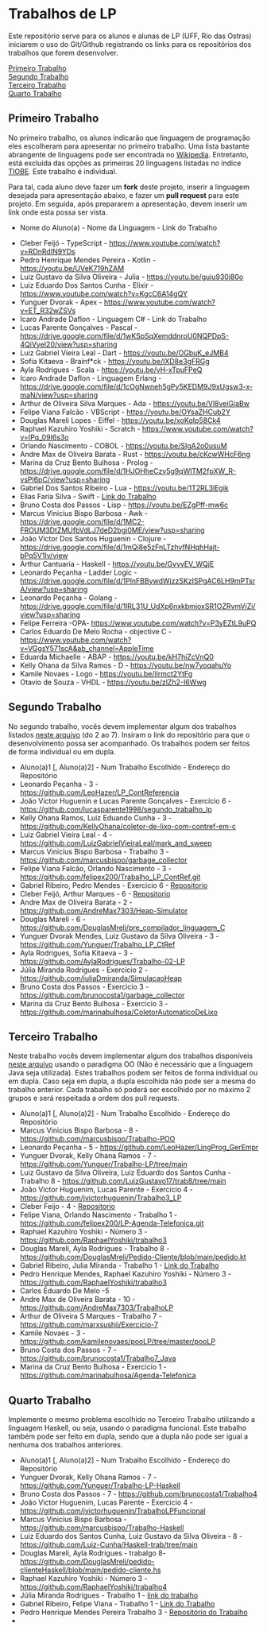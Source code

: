# Trabalhos de LP

Este repositório serve para os alunos e alunas de LP (UFF, Rio das Ostras) iniciarem o uso do Git/Github registrando os links para os repositórios dos trabalhos que forem desenvolver.

[Primeiro Trabalho](#primeiro-trabalho)\
[Segundo Trabalho](#segundo-trabalho)\
[Terceiro Trabalho](#terceiro-trabalho)\
[Quarto Trabalho](#quarto-trabalho)

## Primeiro Trabalho

No primeiro trabalho, os alunos indicarão que linguagem de programação eles escolheram para apresentar no primeiro trabalho. Uma lista bastante abrangente de linguagens pode ser encontrada no [Wikipedia](https://en.wikipedia.org/wiki/List_of_programming_languages). Entretanto, está excluída das opções as primeiras 20 linguagens listadas no índice [TIOBE](https://www.tiobe.com/tiobe-index/). Este trabalho é individual.

Para tal, cada aluno deve fazer um **fork** deste projeto, inserir a linguagem desejada para apresentação abaixo, e fazer um **pull request** para este projeto. Em seguida, após prepararem a apresentação, devem inserir um link onde esta possa ser vista.

- Nome do Aluno(a) - Nome da Linguagem - Link do Trabalho
* Cleber Feijó - TypeScript -  https://www.youtube.com/watch?v=RDnRdIN9YDs
* Pedro Henrique Mendes Pereira - Kotlin - https://youtu.be/UVeK719hZAM
* Luiz Gustavo da Silva Oliveira - Julia - https://youtu.be/guiu930j80o
* Luiz Eduardo Dos Santos Cunha - Elixir - https://www.youtube.com/watch?v=KgcC6A14gQY
* Yunguer Dvorak - Apex - https://www.youtube.com/watch?v=ET_R32wZSVs
* Icaro Andrade Daflon - Linguagem C# - Link do Trabalho
* Lucas Parente Gonçalves - Pascal - https://drive.google.com/file/d/1wKSpSqXemddnroU0NQPDpS-4QiVyeI20/view?usp=sharing
* Luiz Gabriel Vieira Leal - Dart - https://youtu.be/OGbuK_eJMB4
* Sofia Kitaeva - Brainf*ck - https://youtu.be/lXD8e3gFRGg
* Ayla Rodrigues - Scala - https://youtu.be/vH-xTpuFPeQ
* Icaro Andrade Daflon - Linguagem Erlang - https://drive.google.com/file/d/1cOgNwneh5gPy5KEDM9J9xUgsw3-x-maN/view?usp=sharing
* Arthur de Oliveira Silva Marques - Ada - https://youtu.be/Vl8veiGjaBw
* Felipe Viana Falcão - VBScript - https://youtu.be/OYsaZHCub2Y
* Douglas Mareli Lopes - Eiffel - https://youtu.be/xoKqIp58Ck4
* Raphael Kazuhiro Yoshiki - Scratch - https://www.youtube.com/watch?v=IPq_09I6s3o
* Orlando Nascimento - COBOL - https://youtu.be/SIgA2o0usuM
* Andre Max de Oliveira Barata - Rust - https://youtu.be/cKcwWHcF6ng
* Marina da Cruz Bento Bulhosa - Prolog -https://drive.google.com/file/d/1HJOHheCzy5g9qWlTM2fpXW_R-vsPl6pC/view?usp=sharing
* Gabriel Dos Santos Ribeiro - Lua - https://youtu.be/1T2RL3lEgik
* Elias Faria Silva - Swift - [Link do Trabalho](https://youtu.be/wrAeoi4-8eM)
* Bruno Costa dos Passos - Lisp - https://youtu.be/EZgPff-mw6c
* Marcus Vinicius Bispo Barbosa - Awk - https://drive.google.com/file/d/1MC2-FROUM3DtZMUfbVdLJ7deD2bgi0ME/view?usp=sharing
* João Victor Dos Santos Huguenin - Clojure - https://drive.google.com/file/d/1mQi8e5zFnLTzhyfNHqhHajt-bPq5V1Iv/view
* Arthur Cantuaria - Haskell - https://youtu.be/GvyvEV_WQjE
* Leonardo Peçanha - Ladder Logic - https://drive.google.com/file/d/1PlnFBBywdWjzzSKzISPgAC6LH9mPTsrA/view?usp=sharing
* Leonardo Peçanha - Golang - https://drive.google.com/file/d/1lRL31U_UdXp6nxkbmjoxSR1OZRvmViZi/view?usp=sharing
* Felipe Ferreira -OPA- https://www.youtube.com/watch?v=P3yEZtL9uPQ
* Carlos Eduardo De Melo Rocha - objective C - https://www.youtube.com/watch?v=VGgsY571scA&ab_channel=AppleTime
* Eduarda Michaelle - ABAP - https://youtu.be/kH7hiZcVnQ0
* Kelly Ohana da Silva Ramos - D - https://youtu.be/nw7yoqahuYo
* Kamile Novaes - Logo - https://youtu.be/ilrmct2YtFg
* Otavio de Souza - VHDL - https://youtu.be/zlZh2-I6Wwg
## Segundo Trabalho

No segundo trabalho, vocês devem implementar algum dos trabalhos listados [neste arquivo](http://www2.ic.uff.br/~bazilio/cursos/lp/material/Trabalhos.pdf) (do 2 ao 7). Insiram o link do repositório para que o desenvolvimento possa ser acompanhado. Os trabalhos podem ser feitos de forma individual ou em dupla.

- Aluno(a)1 [, Aluno(a)2] - Num Trabalho Escolhido - Endereço do Repositório
- Leonardo Peçanha - 3 - https://github.com/LeoHazer/LP_ContReferencia
- João Victor Huguenin e Lucas Parente Gonçalves - Exercício 6 - https://github.com/lucasparente1998/segundo_trabalho_lp
- Kelly Ohana Ramos, Luiz Eduando Cunha - 3 - https://github.com/KellyOhana/coletor-de-lixo-com-contref-em-c
- Luiz Gabriel Vieira Leal - 4 - https://github.com/LuizGabrielVieiraLeal/mark_and_sweep
- Marcus Vinicius Bispo Barbosa - Trabalho 3 - https://github.com/marcusbispo/garbage_collector
- Felipe Viana Falcão, Orlando Nascimento - 3 - https://github.com/felipex200/Trabalho_LP_ContRef.git
- Gabriel Ribeiro, Pedro Mendes - Exercicio 6 - [Repositorio](https://github.com/Tetr4k/pre-processador)
- Cleber Feijó, Arthur Marques - 6 - [Repositorio](https://github.com/CleberFeijo/Trabalho2_LP)
- Andre Max de Oliveira Barata - 2 - https://github.com/AndreMax7303/Heap-Simulator
- Douglas Mareli - 6 - https://github.com/DouglasMreli/pre_compilador_linguagem_C
- Yunguer Dvorak Mendes, Luiz Gustavo da Silva Oliveira - 3 - https://github.com/Yunguer/Trabalho_LP_CtRef
- Ayla Rodrigues, Sofia Kitaeva - 3 - https://github.com/AylaRodrigues/Trabalho-02-LP
- Júlia Miranda Rodrigues - Exercício 2 - https://github.com/juliaDmiranda/SimulacaoHeap
- Bruno Costa dos Passos - Exercicio 3 - https://github.com/brunocosta1/garbage_collector
- Marina da Cruz Bento Bulhosa - Exercicio 3 - https://github.com/marinabulhosa/ColetorAutomaticoDeLixo

## Terceiro Trabalho

Neste trabalho vocês devem implementar algum dos trabalhos disponíveis [neste arquivo](http://www2.ic.uff.br/~bazilio/cursos/lp/material/ListaExerciciosProgOO.pdf) usando o paradigma OO (Não é necessário que a linguagem Java seja utilizada). Estes trabalhos podem ser feitos de forma individual ou em dupla. Caso seja em dupla, a dupla escolhida não pode ser a mesma do trabalho anterior. Cada trabalho só poderá ser escolhido por no máximo 2 grupos e será respeitada a ordem dos pull requests.

- Aluno(a)1 [, Aluno(a)2] - Num Trabalho Escolhido - Endereço do Repositório
- Marcus Vinicius Bispo Barbosa - 8 - https://github.com/marcusbispo/Trabalho-POO
- Leonardo Peçanha - 5 - https://github.com/LeoHazer/LingProg_GerEmpr
- Yunguer Dvorak, Kelly Ohana Ramos - 7 - https://github.com/Yunguer/Trabalho-LP/tree/main
- Luiz Gustavo da Silva Oliveira,  Luiz Eduardo dos Santos Cunha - Trabalho 8 - https://github.com/LuizGustavo17/trab8/tree/main
- João Victor Huguenim, Lucas Parente - Exercicio 4 - https://github.com/jvictorhuguenin/Trabalho3_LP
- Cleber Feijo - 4 - [Repositorio](https://github.com/CleberFeijo/Trabalholp_3)
- Felipe Viana, Orlando Nascimento - Trabalho 1 - https://github.com/felipex200/LP-Agenda-Telefonica.git
- Raphael Kazuhiro Yoshiki - Número 3 - https://github.com/RaphaelYoshiki/trabalho3
- Douglas Mareli, Ayla Rodrigues - Trabalho 8 - https://github.com/DouglasMreli/Pedido-Cliente/blob/main/pedido.kt
- Gabriel Ribeiro, Julia Miranda - Trabalho 1 - [Link do Trabalho](https://github.com/Tetr4k/lp-agenda-telefonica)
- Pedro Henrique Mendes, Raphael Kazuhiro Yoshiki - Número 3 - https://github.com/RaphaelYoshiki/trabalho3
- Carlos Eduardo De Melo -5 
- Andre Max de Oliveira Barata - 10 - https://github.com/AndreMax7303/TrabalhoLP
- Arthur de Oliveira S Marques - Trabalho 7 - https://github.com/marxsushii/Exercicio-7
- Kamile Novaes - 3 - https://github.com/kamilenovaes/pooLP/tree/master/pooLP
- Bruno Costa dos Passos - 7 - https://github.com/brunocosta1/Trabalho7_Java
- Marina da Cruz Bento Bulhosa - Exercicio 1 -https://github.com/marinabulhosa/Agenda-Telefonica

## Quarto Trabalho

Implemente o mesmo problema escolhido no Terceiro Trabalho utilizando a linguagem Haskell, ou seja, usando o paradigma funcional. Este trabalho também pode ser feito em dupla, sendo que a dupla não pode ser igual a nenhuma dos trabalhos anteriores.

- Aluno(a)1 [, Aluno(a)2] - Num Trabalho Escolhido - Endereço do Repositório
- Yunguer Dvorak, Kelly Ohana Ramos - 7 - https://github.com/Yunguer/Trabalho-LP-Haskell
- Bruno Costa dos Passos - 7 - https://github.com/brunocosta1/Trabalho4
- João Victor Huguenim, Lucas Parente - Exercicio 4 - https://github.com/jvictorhuguenin/TrabalhoLPFuncional
- Marcus Vinicius Bispo Barbosa - https://github.com/marcusbispo/Trabalho-Haskell
- Luiz Eduardo dos Santos Cunha, Luiz Gustavo da Silva Oliveira - 8 - https://github.com/Luiz-Cunha/Haskell-trab/tree/main
- Douglas Mareli, Ayla Rodrigues - trabalgo 8- https://github.com/DouglasMreli/pedido-clienteHaskell/blob/main/pedido-cliente.hs
- Raphael Kazuhiro Yoshiki - Número 3 - https://github.com/RaphaelYoshiki/trabalho4
- Júlia Miranda Rodrigues - Trabalho 1 - [link do trabalho](https://github.com/juliaDmiranda/Trabalho-Agenda-Telefonica---Haskell.git)
- Gabriel Ribeiro, Felipe Viana - Trabalho 1 - [Link do Trabalho](https://github.com/Tetr4k/lp-agenda-telefonica2)
- Pedro Henrique Mendes Pereira Trabalho 3 - [Repositório do Trabalho](https://github.com/Pedrohenrimp/Carrinho-de-Compras-Haskell)
- 
